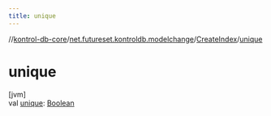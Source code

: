 ```yaml
---
title: unique
---
```

//[kontrol-db-core](../../../index.html)/[net.futureset.kontroldb.modelchange](../index.html)/[CreateIndex](index.html)/[unique](unique.html)



# unique



[jvm]\
val [unique](unique.html): [Boolean](https://kotlinlang.org/api/latest/jvm/stdlib/kotlin/-boolean/index.html)





